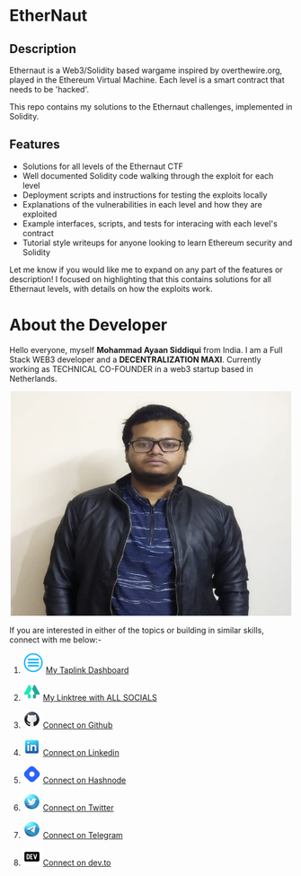 # EtherNaut


## Description

Ethernaut is a Web3/Solidity based wargame inspired by overthewire.org, played in the Ethereum Virtual Machine. Each level is a smart contract that needs to be 'hacked'.

This repo contains my solutions to the Ethernaut challenges, implemented in Solidity.

## Features

- Solutions for all levels of the Ethernaut CTF
- Well documented Solidity code walking through the exploit for each level
- Deployment scripts and instructions for testing the exploits locally
- Explanations of the vulnerabilities in each level and how they are exploited
- Example interfaces, scripts, and tests for interacing with each level's contract
- Tutorial style writeups for anyone looking to learn Ethereum security and Solidity

Let me know if you would like me to expand on any part of the features or description! I focused on highlighting that this contains solutions for all Ethernaut levels, with details on how the exploits work.


# About the Developer

Hello everyone, myself **Mohammad Ayaan Siddiqui** from India. I am a Full Stack WEB3 developer and a **DECENTRALIZATION MAXI**. Currently working as TECHNICAL CO-FOUNDER in a web3 startup based in Netherlands.


<p align="center">
<img src="./public/profile.jpg" alt="profile" style="height: 400px; width:500px;"/>
</p>

If you are interested in either of the topics or building in similar skills, connect with me below:-

1.  ![Alt text](public/taplink.png "Taplink") [My Taplink Dashboard](https://moayaan.taplink.ws/)


2. ![Alt text](public/linktree.png "linktree") [My Linktree with ALL SOCIALS](https://linktr.ee/ayaaneth)

3. ![Alt text](public/github.png "github") [Connect on Github](https://github.com/moayaan1911)

4. ![Alt text](public/linkedin.png "linkedin") [Connect on Linkedin](www.linkedin.com/in/ayaaneth)

5. ![Alt text](public/hashnode.png "dev") [Connect on Hashnode](https://moayaan.hashnode.dev/)

6. ![Alt text](public/twitter.png "twitter") [Connect on Twitter](https://www.twitter.com/usdisshitcoin)

7. ![Alt text](public/telegram.png "telegram") [Connect on Telegram](https://t.me/usdisshitcoin)

8. ![Alt text](public/dev.png "dev") [Connect on dev.to](https://dev.to/moayaan1911)